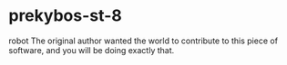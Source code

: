 # prekybos-st-8
robot The original author wanted the world to contribute to this piece of software, and you will be doing exactly that.
